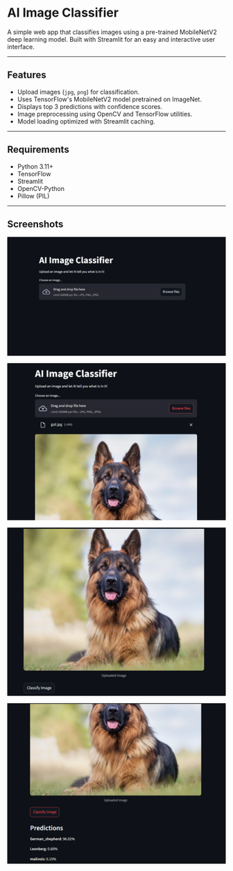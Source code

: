 # AI Image Classifier

A simple web app that classifies images using a pre-trained MobileNetV2 deep learning model. Built with Streamlit for an easy and interactive user interface.

---

## Features

- Upload images (`jpg`, `png`) for classification.
- Uses TensorFlow's MobileNetV2 model pretrained on ImageNet.
- Displays top 3 predictions with confidence scores.
- Image preprocessing using OpenCV and TensorFlow utilities.
- Model loading optimized with Streamlit caching.

---

## Requirements

- Python 3.11+
- TensorFlow
- Streamlit
- OpenCV-Python
- Pillow (PIL)

---

## Screenshots

![Screenshot 1](images/1.png)  


![Screenshot 2](images/2.png)  


![Screenshot 3](images/3.png)  


![Screenshot 4](images/4.png)  
